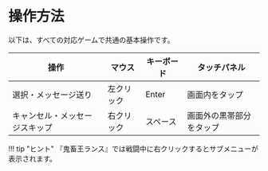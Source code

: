 # 操作方法

以下は、すべての対応ゲームで共通の基本操作です。

操作 | マウス | キーボード | タッチパネル
--- | --- | --- | ---
選択・メッセージ送り | 左クリック | Enter | 画面内をタップ
キャンセル・メッセージスキップ | 右クリック | スペース | 画面外の黒帯部分をタップ

!!! tip "ヒント"
    『鬼畜王ランス』では戦闘中に右クリックするとサブメニューが表示されます。
